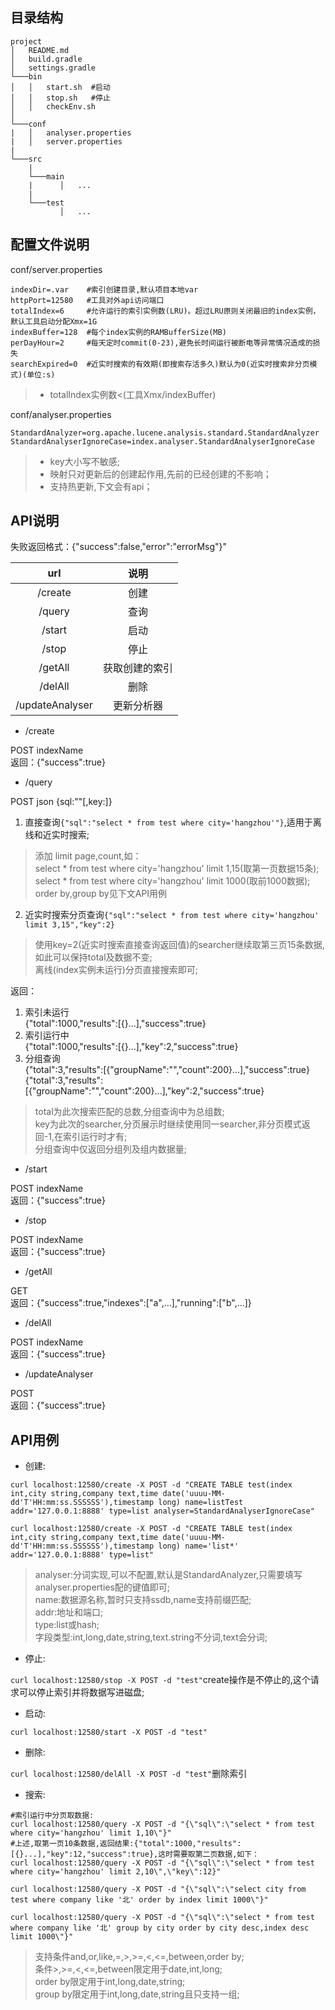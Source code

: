 ## 目录结构
```
project
│   README.md
│   build.gradle    
│   settings.gradle
└───bin
│   │   start.sh  #启动
│   │   stop.sh   #停止
│   │   checkEnv.sh
│   
└───conf
|   │   analyser.properties
|   │   server.properties
|   
└───src
    | 
    └───main
    |      │   ...
    |
    └───test
           │   ...  
```

## 配置文件说明
conf/server.properties
```
indexDir=.var    #索引创建目录,默认项目本地var
httpPort=12580   #工具对外api访问端口
totalIndex=6     #允许运行的索引实例数(LRU)。超过LRU原则关闭最旧的index实例，默认工具启动分配Xmx=1G
indexBuffer=128  #每个index实例的RAMBufferSize(MB)
perDayHour=2     #每天定时commit(0-23),避免长时间运行被断电等异常情况造成的损失
searchExpired=0  #近实时搜索的有效期(即搜索存活多久)默认为0(近实时搜索非分页模式)(单位:s)
```
  
> * totalIndex实例数<(工具Xmx/indexBuffer)

conf/analyser.properties
```
StandardAnalyzer=org.apache.lucene.analysis.standard.StandardAnalyzer
StandardAnalyserIgnoreCase=index.analyser.StandardAnalyserIgnoreCase
```
> * key大小写不敏感;
> * 映射只对更新后的创建起作用,先前的已经创建的不影响；
> * 支持热更新,下文会有api；

## API说明
失败返回格式：{"success":false,"error":"errorMsg"}"

  url|说明
 :---:|:---:
 /create|创建
 /query|查询
 /start|启动
 /stop|停止
 /getAll|获取创建的索引
 /delAll|删除
 /updateAnalyser|更新分析器

* /create

POST indexName  
返回：{"success":true}

* /query

POST json {sql:""\[,key:\]}
1. 直接查询`{"sql":"select * from test where city='hangzhou'"}`,适用于离线和近实时搜索;  
> 添加 limit page,count,如：    
select * from test where city='hangzhou' limit 1,15(取第一页数据15条);      
select * from test where city='hangzhou' limit 1000(取前1000数据);  
order by,group by见下文API用例
2. 近实时搜索分页查询`{"sql":"select * from test where city='hangzhou' limit 3,15","key":2}`
> 使用key=2(近实时搜索直接查询返回值)的searcher继续取第三页15条数据,如此可以保持total及数据不变;    
离线(index实例未运行)分页直接搜索即可;

返回：
1. 索引未运行  
{"total":1000,"results":\[{}...\],"success":true}
2. 索引运行中  
{"total":1000,"results":\[{}...\],"key":2,"success":true}
3. 分组查询  
{"total":3,"results":\[{"groupName":"","count":200}...\],"success":true}  
{"total":3,"results":\[{"groupName":"","count":200}...\],"key":2,"success":true}  
> total为此次搜索匹配的总数,分组查询中为总组数;  
key为此次的searcher,分页展示时继续使用同一searcher,非分页模式返回-1,在索引运行时才有;    
分组查询中仅返回分组列及组内数据量;    

* /start

POST indexName  
返回：{"success":true}

* /stop

POST indexName  
返回：{"success":true}

* /getAll

GET  
返回：{"success":true,"indexes":\["a",...\],"running":\["b",...\]}

* /delAll

POST indexName  
返回：{"success":true}

* /updateAnalyser

POST  
返回：{"success":true}

## API用例

* 创建:
```
curl localhost:12580/create -X POST -d "CREATE TABLE test(index int,city string,company text,time date('uuuu-MM-dd'T'HH:mm:ss.SSSSSS'),timestamp long) name=listTest addr='127.0.0.1:8888' type=list analyser=StandardAnalyserIgnoreCase"

curl localhost:12580/create -X POST -d "CREATE TABLE test(index int,city string,company text,time date('uuuu-MM-dd'T'HH:mm:ss.SSSSSS'),timestamp long) name='list*' addr='127.0.0.1:8888' type=list"
```
> analyser:分词实现,可以不配置,默认是StandardAnalyzer,只需要填写analyser.properties配的键值即可;  
name:数据源名称,暂时只支持ssdb,name支持前缀匹配;  
addr:地址和端口;  
type:list或hash;  
字段类型:int,long,date,string,text.string不分词,text会分词;

* 停止:

`curl localhost:12580/stop -X POST -d "test"`create操作是不停止的,这个请求可以停止索引并将数据写进磁盘;

* 启动:

`curl localhost:12580/start -X POST -d "test"`

* 删除:

`curl localhost:12580/delAll -X POST -d "test"`删除索引

* 搜索:
```
#索引运行中分页取数据:
curl localhost:12580/query -X POST -d "{\"sql\":\"select * from test where city='hangzhou' limit 1,10\"}"
#上述,取第一页10条数据,返回结果:{"total":1000,"results":[{}...],"key":12,"success":true},这时需要取第二页数据,如下：
curl localhost:12580/query -X POST -d "{\"sql\":\"select * from test where city='hangzhou' limit 2,10\",\"key\":12}"

curl localhost:12580/query -X POST -d "{\"sql\":\"select city from test where company like '北' order by index limit 1000\"}"

curl localhost:12580/query -X POST -d "{\"sql\":\"select * from test where company like '北' group by city order by city desc,index desc limit 1000\"}"
```
> 支持条件and,or,like,=,>,>=,<,<=,between,order by;  
条件>,>=,<,<=,between限定用于date,int,long;  
order by限定用于int,long,date,string;  
group by限定用于int,long,date,string且只支持一组;
